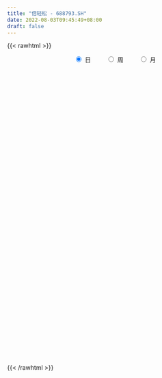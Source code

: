 ```yaml
---
title: "倍轻松 - 688793.SH"
date: 2022-08-03T09:45:49+08:00
draft: false
---
```

{{< rawhtml >}}
    <div style="text-align: center">
        <label style="padding: 1rem;"><input style="margin-right: .5rem" type="radio" name="period" value="D" checked onclick="period_change(this)">日</label>
        <label style="padding: 1rem;"><input style="margin-right: .5rem" type="radio" name="period" value="W" onclick="period_change(this)">周</label>
        <label style="padding: 1rem;"><input style="margin-right: .5rem" type="radio" name="period" value="M" onclick="period_change(this)">月</label>
    </div>
    <div id="chart" style="height: 700px;"></div> 
    <script type="text/javascript">
        const D_v = [96778.19,56977.93,31474.61,24149.39,20819.21,13848.84,20204.43,17430.78,12780.34,8341.12,12929.31,8564.27,5938.28,11617.6,7597.41,7158.72,8512.86,3822.94,4581.51,2490.03,4299.9,4826.99,2306.23,3494.48,1407.42,3325.94,6812.23,3948.57,5882.17,5268.72,3877.63,5239.69,8900.91,5033.78,3303.8,3702.18,3013.8,3157.4,3008.54,5010.22,3445.03,2645.05,4616.78,10791.09,3541.47,5068.94,7522.44,6340.42,3120.12,3090.84,4680.15,2884.31,3569.95,3947.57,3078.21,3193.48,2225.0,2664.97,2676.39,5561.19,2795.05,2261.79,6120.65,2931.01,2549.38,2540.87,2091.85,2691.15,5180.21,2618.5,3346.25,1989.61,2642.44,3673.05,2257.29,2638.14,3155.76,5357.44,3092.86,8700.88,5915.47,5816.24,4533.22,7147.02,3432.95,4137.1,7658.6,2976.23,4236.98,4180.93,4012.27,2633.69,3212.31,3858.1,3017.69,4814.25,9707.76,9514.78,6002.44,6567.89,2917.95,3606.44,4087.13,1415.46,2976.08,1588.1,1859.13,1802.17,4748.38,2122.6,6447.08,7246.57,5092.09,6066.85,9300.53,7711.5,4238.27,4472.75,6589.88,5681.19,3970.28,3643.35,3703.27,3881.45,5815.99,5407.7,5149.37,3925.89,2854.46,2192.85,2233.71,4893.23,6153.79,6321.99,4362.07,2029.21,3006.94,1795.49,7594.59,5034.13,4617.34,4432.47,2713.32,2059.47,2314.25,4119.73,3958.1,3586.51,1970.47,4866.1,6010.83,2127.57,3321.4,1809.77,4709.75,8165.44,3435.78,3053.0,4255.66,4554.32,5587.8,3458.61,4544.64,3186.51,3801.45,2516.85,4173.37,3796.61,6583.3,2737.73,2989.93,3236.8,3364.98,3357.34,5330.14,2547.77,2921.02,2759.95,2968.85,2151.64,2380.9,6796.67,4425.92,2659.5,3084.22,7299.59,11245.19,11157.29,12446.44,9120.58,8615.34,9531.24,4098.44,4882.83,2306.24,2885.14,2780.1,4330.7,2512.03,1685.07,1369.82,1170.79,1884.19,2911.85,2542.31,3736.92,1692.52,2561.48,2487.89,14020.24,22647.79,35572.04,27827.66,23309.21,15464.13,11020.36,10495.51,5844.76,6250.28,6570.79,5979.46,13776.02,11492.86,11566.48,9718.16,12124.33,5492.3,8980.76,5301.04,6800.99,10067.12,15487.98,10073.49,6695.0,6217.25,3793.07,8006.86,3379.83,4461.7,3826.66,3254.48,3678.04,5965.77,6648.84,6122.02,7510.33,9573.71,6288.1,3041.91,2145.07,2477.63,7113.55,4657.39,4604.02,12705.86]
const D_histogram = [0.0,-0.0114871795,-1.9970445175,-2.2809595314,-2.5229311972,-3.2109365947,-4.1817094348,-5.0446567752,-5.5465227297,-5.2572620271,-4.2851429848,-3.7303175072,-3.2872331096,-2.03072992,-0.8610613187,0.5662464204,1.1146400591,1.5307737061,1.8246661103,1.9177139944,1.3248814036,1.5906086706,1.5791886443,0.9800716751,0.8650184308,1.2201617234,1.7209815749,1.8744993534,1.5376388338,1.3019660547,0.8276725041,-0.0527284722,-1.4464458955,-2.2705908432,-2.4749332713,-2.4978044698,-2.4153573089,-2.1029805265,-1.7754950023,-1.2359565279,-0.8097829926,-0.5172791248,-0.0438281764,0.0830812416,-0.0236296679,-0.0286143313,0.488698394,0.4946604431,0.4358630084,0.4113165592,0.8278693074,1.0223678031,0.9796452103,1.275172589,1.6328456998,1.8889364722,1.8160148974,1.925846111,2.1132728865,2.5593314358,2.5032932552,2.2714578875,2.2191245805,1.7536804089,1.3713497366,0.9578360853,0.7625279239,0.3621281831,-0.2002615713,-0.4577214747,-0.342953439,-0.3555791995,-0.3093726461,0.0310914759,0.2151546066,0.2731804059,0.3455468548,0.8237337105,1.0749543678,1.7337220701,2.1780397624,2.4507538094,2.4543529176,2.039709882,1.630811554,1.3006679713,1.1325077264,0.7721665032,0.4910182431,0.3988465224,0.0544346908,-0.1997640195,-0.4972335157,-0.9876156824,-1.262714838,-1.5808616894,-1.8584840441,-1.465227687,-0.910622094,-0.2295532913,0.1573670295,0.4598944911,0.3716161125,0.2699979745,-0.0886257809,-0.27088389,-0.4460231998,-0.4922692968,-0.7285973013,-0.8217649257,-0.3832089607,-0.0176777048,0.3672009329,0.3213584775,0.6645410191,0.6806674574,0.6036383311,0.2883647634,-0.1807875373,-0.321883681,-0.6110766038,-0.7397774478,-0.6905290759,-0.7241209297,-0.5196827631,-0.5418979057,-0.6999462424,-0.9421861924,-0.9804808174,-0.9288239401,-0.9024265983,-1.0060602182,-0.9792525413,-1.1825667274,-1.4784728664,-1.5518797985,-1.3859077651,-1.2905049248,-1.383068554,-1.3205979885,-1.1229292954,-0.8240730594,-0.534294991,-0.377137086,-0.1075416646,-0.1010866102,0.1717365798,0.1954077863,0.359257589,0.6136858781,0.6536037334,0.6282404864,0.5695161249,0.5580324191,0.3285140083,-0.0359539967,-0.2552195408,-0.3796953327,-0.3812085709,-0.5369993811,-0.7781831127,-0.7706549229,-0.4993015821,-0.3130762385,-0.0469427602,0.1003545012,0.3113596802,0.3750262803,0.5099921003,0.5256942838,0.4697284457,0.5781131029,0.6108406115,0.5604928171,0.5889867278,0.4847333388,0.3782180402,0.2290579751,0.2640444917,0.2154562519,0.2735324343,0.4375537596,0.4637400309,0.3991897459,0.422554934,0.5658444544,0.938872295,0.4514090254,0.1587837978,0.0441005826,-0.1197047596,0.0806577448,0.3313841524,0.3879042507,0.5013711261,0.6319531113,0.7069027693,0.8384458521,0.8594459264,0.7864020692,0.6596408912,0.5547682669,0.3938196413,0.3641692455,0.4354072897,0.2218144251,0.0663009257,0.0324109819,0.0222100079,0.5666002113,1.5825687598,2.0695212388,2.3337754902,2.4067280075,2.10604494,1.6612704305,1.0282871386,0.5685526523,0.2599948316,-0.0824537741,-0.3571672098,-0.3719085703,-0.5296851888,-0.4676923454,-0.3626716752,-0.5474291277,-0.6680318982,-0.6384707184,-0.6138015046,-0.5703946977,-0.513028059,-0.1813536161,-0.1376165233,-0.2642067421,-0.3779974825,-0.4680046535,-0.7019693148,-0.8131878867,-0.8321297872,-0.9390400565,-0.9121003547,-0.7801777942,-0.7247994046,-0.6433436372,-0.5387741608,-0.3690879979,-0.156431134,-0.1605668262,-0.2017219263,-0.1626309817,-0.1017253327,0.0279665022,0.0126676191,0.0291562213,-0.2033963972]
const D_fast = [0.0,-0.0143589744,-2.4991774417,-3.3533323385,-4.2260368036,-5.7167763497,-7.7329765486,-9.8570880827,-11.7455847196,-12.7706395238,-12.8698062277,-13.247560127,-13.6262840068,-12.8774632971,-11.9230600255,-10.3541906813,-9.5271370278,-8.7283099543,-7.9782510225,-7.4057746398,-7.6673868797,-7.0040074451,-6.6206303104,-6.9747293608,-6.8735279973,-6.2133442739,-5.2822790287,-4.6601364118,-4.6125872229,-4.5227684883,-4.790143913,-5.6837270073,-7.4390559045,-8.830848563,-9.6539243089,-10.3012466248,-10.8226387911,-11.0360071404,-11.1523953668,-10.9218460243,-10.6981182372,-10.5349341506,-10.0724402463,-9.9247605179,-10.0373788444,-10.0495170906,-9.4100297668,-9.2804026069,-9.2302342896,-9.1519515989,-8.5284315239,-8.0783410773,-7.8761523677,-7.2618318416,-6.4959473059,-5.7676224155,-5.3865402659,-4.7952475245,-4.0795025274,-2.9936111192,-2.423825986,-2.0877968818,-1.5853490437,-1.612373113,-1.6518663512,-1.8259209812,-1.8305971615,-2.1404648566,-2.7529200039,-3.1248102759,-3.0957805999,-3.1973011603,-3.2284377685,-2.8802007775,-2.6423489951,-2.5160280944,-2.3572749318,-1.6731546485,-1.1531953992,-0.0609971794,0.9278304536,1.8132329528,2.4304202904,2.5257047254,2.5245092858,2.519532696,2.6344993827,2.4671997852,2.308806086,2.3163459959,1.985542837,1.6814031218,1.2596252466,0.5223391593,-0.0684387058,-0.7818009795,-1.5240443452,-1.4970949098,-1.1701448404,-0.5464643605,-0.1202022824,0.297298802,0.3019244515,0.2678058072,-0.1129743935,-0.362953475,-0.6495985847,-0.8189120059,-1.2373893359,-1.5359981917,-1.1932444668,-0.8321326372,-0.3554537662,-0.3209566022,0.1883611941,0.3746544967,0.4485349532,0.2053525764,-0.3089966086,-0.5305636726,-0.9725257464,-1.2861709523,-1.4095548493,-1.6241769356,-1.5496594597,-1.7073490788,-2.040383976,-2.5181704742,-2.8015853035,-2.9821344113,-3.181343719,-3.5364923935,-3.7544978519,-4.2534537199,-4.9189780755,-5.3803549572,-5.560859865,-5.7880832559,-6.2264140236,-6.4940929553,-6.577156586,-6.4843186149,-6.3281142942,-6.2652406608,-6.0225306555,-6.0413472536,-5.7255899187,-5.6530667656,-5.3994025656,-4.9915528071,-4.7882340184,-4.6565371438,-4.5728824741,-4.4448580751,-4.5922479838,-4.9657044879,-5.2487749173,-5.4681745423,-5.5649899233,-5.8550305788,-6.2907600886,-6.4758956294,-6.3293676842,-6.2214114002,-5.9670136119,-5.7946277252,-5.5057826262,-5.3483594561,-5.085895611,-4.9387698565,-4.8773035832,-4.6243906502,-4.4389529887,-4.3491775789,-4.1734369862,-4.1565070405,-4.1684678291,-4.2603634004,-4.1593657608,-4.1540899377,-4.0276306468,-3.7542208815,-3.6120996025,-3.576852451,-3.4478485295,-3.1630978955,-2.5553519811,-2.9299629943,-3.1828922725,-3.2865503421,-3.4802818742,-3.2597549335,-2.9261824879,-2.7726863269,-2.53387667,-2.245306407,-1.9936310566,-1.6524765109,-1.4166149549,-1.2930582948,-1.2549092501,-1.2210898076,-1.2835835229,-1.2221916073,-1.0421017406,-1.200240999,-1.339179267,-1.3649664654,-1.3696149374,-0.6835746812,0.7280360573,1.732368846,2.5800669699,3.2547014891,3.4805296566,3.4510727547,3.0751612475,2.7575649242,2.5140058114,2.1509437622,1.7869385241,1.679220021,1.3890221052,1.3340918623,1.3484446138,1.0268298793,0.7392191343,0.6091626345,0.4803814722,0.3811896046,0.3102992285,0.5966352674,0.6059682293,0.4133263251,0.2050362141,-0.0019721204,-0.4114291104,-0.725944654,-0.9529190012,-1.2945892846,-1.4956746715,-1.5587965596,-1.6846180211,-1.763998163,-1.7941222268,-1.7167080634,-1.543158983,-1.5874363818,-1.6790219634,-1.6805887642,-1.6451144484,-1.5084309879,-1.5205629663,-1.4967853088,-1.7801870265]
const D_slow = [0.0,-0.0028717949,-0.5021329242,-1.0723728071,-1.7031056064,-2.5058397551,-3.5512671138,-4.8124313076,-6.19906199,-7.5133774967,-8.5846632429,-9.5172426197,-10.3390508971,-10.8467333771,-11.0619987068,-10.9204371017,-10.6417770869,-10.2590836604,-9.8029171328,-9.3234886342,-8.9922682833,-8.5946161157,-8.1998189546,-7.9548010359,-7.7385464282,-7.4335059973,-7.0032606036,-6.5346357652,-6.1502260568,-5.8247345431,-5.6178164171,-5.6309985351,-5.992610009,-6.5602577198,-7.1789910376,-7.803442155,-8.4072814823,-8.9330266139,-9.3769003645,-9.6858894964,-9.8883352446,-10.0176550258,-10.0286120699,-10.0078417595,-10.0137491765,-10.0209027593,-9.8987281608,-9.77506305,-9.6660972979,-9.5632681581,-9.3563008313,-9.1007088805,-8.8557975779,-8.5370044307,-8.1287930057,-7.6565588877,-7.2025551633,-6.7210936356,-6.1927754139,-5.552942555,-4.9271192412,-4.3592547693,-3.8044736242,-3.3660535219,-3.0232160878,-2.7837570665,-2.5931250855,-2.5025930397,-2.5526584325,-2.6670888012,-2.752827161,-2.8417219608,-2.9190651224,-2.9112922534,-2.8575036017,-2.7892085002,-2.7028217866,-2.4968883589,-2.228149767,-1.7947192495,-1.2502093089,-0.6375208565,-0.0239326271,0.4859948434,0.8936977319,1.2188647247,1.5019916563,1.6950332821,1.8177878429,1.9174994735,1.9311081462,1.8811671413,1.7568587624,1.5099548417,1.1942761322,0.7990607099,0.3344396989,-0.0318672229,-0.2595227464,-0.3169110692,-0.2775693118,-0.1625956891,-0.069691661,-0.0021921673,-0.0243486126,-0.0920695851,-0.203575385,-0.3266427092,-0.5087920345,-0.7142332659,-0.8100355061,-0.8144549323,-0.7226546991,-0.6423150797,-0.476179825,-0.3060129606,-0.1551033779,-0.083012187,-0.1282090713,-0.2086799916,-0.3614491425,-0.5463935045,-0.7190257735,-0.9000560059,-1.0299766966,-1.1654511731,-1.3404377337,-1.5759842818,-1.8211044861,-2.0533104711,-2.2789171207,-2.5304321753,-2.7752453106,-3.0708869924,-3.4405052091,-3.8284751587,-4.1749521,-4.4975783311,-4.8433454696,-5.1734949668,-5.4542272906,-5.6602455555,-5.7938193032,-5.8881035747,-5.9149889909,-5.9402606434,-5.8973264985,-5.8484745519,-5.7586601546,-5.6052386851,-5.4418377518,-5.2847776302,-5.142398599,-5.0028904942,-4.9207619921,-4.9297504913,-4.9935553765,-5.0884792096,-5.1837813524,-5.3180311976,-5.5125769758,-5.7052407066,-5.8300661021,-5.9083351617,-5.9200708517,-5.8949822264,-5.8171423064,-5.7233857363,-5.5958877113,-5.4644641403,-5.3470320289,-5.2025037531,-5.0497936003,-4.909670396,-4.762423714,-4.6412403793,-4.5466858693,-4.4894213755,-4.4234102526,-4.3695461896,-4.301163081,-4.1917746411,-4.0758396334,-3.9760421969,-3.8704034634,-3.7289423498,-3.4942242761,-3.3813720197,-3.3416760703,-3.3306509247,-3.3605771146,-3.3404126784,-3.2575666403,-3.1605905776,-3.0352477961,-2.8772595183,-2.7005338259,-2.4909223629,-2.2760608813,-2.079460364,-1.9145501412,-1.7758580745,-1.6774031642,-1.5863608528,-1.4775090304,-1.4220554241,-1.4054801927,-1.3973774472,-1.3918249453,-1.2501748924,-0.8545327025,-0.3371523928,0.2462914797,0.8479734816,1.3744847166,1.7898023242,2.0468741089,2.1890122719,2.2540109798,2.2333975363,2.1441057339,2.0511285913,1.9187072941,1.8017842077,1.7111162889,1.574259007,1.4072510324,1.2476333529,1.0941829767,0.9515843023,0.8233272875,0.7779888835,0.7435847527,0.6775330671,0.5830336965,0.4660325331,0.2905402044,0.0872432328,-0.120789214,-0.3555492282,-0.5835743168,-0.7786187654,-0.9598186165,-1.1206545258,-1.255348066,-1.3476200655,-1.386727849,-1.4268695556,-1.4773000371,-1.5179577825,-1.5433891157,-1.5363974902,-1.5332305854,-1.5259415301,-1.5767906294]
const D_data = [['2021-07-15', 160.0, 171.18, 157.0, 185.58],['2021-07-16', 168.0, 171.0, 151.51, 175.88],['2021-07-19', 169.0, 139.99, 138.05, 169.0],['2021-07-20', 139.0, 153.33, 135.51, 155.62],['2021-07-21', 154.6, 150.3, 144.16, 155.26],['2021-07-22', 150.02, 139.58, 138.9, 150.02],['2021-07-23', 138.9, 128.13, 119.98, 139.98],['2021-07-26', 123.99, 120.2, 119.84, 133.0],['2021-07-27', 118.0, 115.98, 115.6, 128.0],['2021-07-28', 115.0, 120.0, 111.11, 123.34],['2021-07-29', 119.5, 127.0, 119.5, 130.66],['2021-07-30', 123.45, 121.4, 114.5, 125.76],['2021-08-02', 121.0, 118.47, 115.12, 121.0],['2021-08-03', 118.99, 129.63, 117.85, 138.0],['2021-08-04', 129.16, 132.4, 128.0, 142.47],['2021-08-05', 133.1, 140.99, 125.67, 142.66],['2021-08-06', 139.0, 134.47, 129.18, 140.35],['2021-08-09', 135.57, 135.0, 132.51, 145.1],['2021-08-10', 135.01, 135.31, 130.11, 137.57],['2021-08-11', 134.1, 133.98, 131.33, 138.37],['2021-08-12', 133.98, 124.02, 122.07, 134.9],['2021-08-13', 121.22, 133.81, 121.22, 134.57],['2021-08-16', 134.88, 131.1, 128.49, 137.88],['2021-08-17', 133.79, 121.95, 121.95, 133.79],['2021-08-18', 124.25, 125.7, 121.0, 127.4],['2021-08-19', 124.5, 132.0, 123.7, 132.87],['2021-08-20', 132.0, 136.3, 129.88, 144.41],['2021-08-23', 136.3, 134.2, 130.88, 138.68],['2021-08-24', 134.63, 128.02, 124.38, 135.44],['2021-08-25', 128.29, 128.02, 123.08, 129.5],['2021-08-26', 125.74, 123.14, 122.0, 126.99],['2021-08-27', 122.51, 113.88, 112.45, 123.0],['2021-08-30', 113.46, 99.84, 99.0, 113.46],['2021-08-31', 98.41, 98.57, 96.3, 106.53],['2021-09-01', 99.0, 100.66, 97.45, 102.98],['2021-09-02', 101.5, 99.25, 98.6, 101.5],['2021-09-03', 99.25, 97.6, 97.0, 99.99],['2021-09-06', 97.0, 98.5, 94.63, 99.19],['2021-09-07', 100.0, 97.56, 97.15, 100.37],['2021-09-08', 97.18, 100.0, 94.65, 102.5],['2021-09-09', 99.91, 98.98, 96.85, 100.5],['2021-09-10', 97.99, 97.3, 97.05, 99.17],['2021-09-13', 99.25, 99.99, 97.99, 104.7],['2021-09-14', 103.47, 95.86, 93.5, 106.2],['2021-09-15', 95.0, 91.58, 90.1, 95.45],['2021-09-16', 91.58, 91.1, 90.45, 94.52],['2021-09-17', 88.1, 97.8, 88.1, 102.97],['2021-09-22', 95.8, 91.8, 89.53, 101.0],['2021-09-23', 91.98, 89.83, 89.01, 92.7],['2021-09-24', 89.99, 89.0, 88.5, 91.33],['2021-09-27', 89.88, 94.74, 89.03, 95.99],['2021-09-28', 91.91, 93.04, 91.0, 94.95],['2021-09-29', 94.44, 90.0, 89.55, 96.79],['2021-09-30', 90.02, 94.59, 89.0, 95.7],['2021-10-08', 97.78, 97.12, 95.1, 99.48],['2021-10-11', 99.0, 97.8, 97.52, 101.5],['2021-10-12', 97.32, 94.6, 94.0, 98.81],['2021-10-13', 95.49, 97.5, 95.0, 99.8],['2021-10-14', 97.05, 99.98, 97.02, 101.48],['2021-10-15', 101.0, 105.98, 100.23, 106.59],['2021-10-18', 105.0, 102.03, 101.2, 105.85],['2021-10-19', 102.5, 100.3, 98.03, 103.48],['2021-10-20', 101.0, 103.0, 95.07, 103.59],['2021-10-21', 101.02, 97.5, 97.1, 102.0],['2021-10-22', 97.0, 97.04, 97.0, 99.97],['2021-10-25', 96.49, 95.01, 93.23, 98.43],['2021-10-26', 94.94, 96.4, 94.05, 97.0],['2021-10-27', 94.59, 92.3, 92.02, 95.75],['2021-10-28', 96.03, 87.36, 86.76, 96.04],['2021-10-29', 84.85, 88.32, 84.85, 89.69],['2021-11-01', 89.83, 91.89, 86.88, 93.98],['2021-11-02', 93.55, 89.89, 89.0, 95.12],['2021-11-03', 89.64, 90.04, 89.64, 93.9],['2021-11-04', 91.5, 94.25, 90.26, 95.0],['2021-11-05', 94.5, 93.4, 93.0, 95.87],['2021-11-08', 93.96, 92.27, 91.85, 94.5],['2021-11-09', 93.88, 92.66, 91.68, 94.83],['2021-11-10', 92.0, 99.34, 92.0, 99.66],['2021-11-11', 98.0, 98.9, 98.0, 100.78],['2021-11-12', 97.12, 107.32, 97.12, 113.28],['2021-11-15', 108.01, 108.98, 104.0, 111.99],['2021-11-16', 109.66, 110.5, 107.01, 112.88],['2021-11-17', 109.2, 109.8, 106.89, 112.0],['2021-11-18', 111.04, 105.28, 104.9, 116.0],['2021-11-19', 105.0, 104.69, 103.66, 107.86],['2021-11-22', 104.79, 105.0, 103.44, 107.32],['2021-11-23', 104.97, 106.85, 100.2, 108.0],['2021-11-24', 106.8, 104.0, 102.01, 106.8],['2021-11-25', 105.89, 104.01, 103.6, 109.0],['2021-11-26', 104.05, 105.99, 101.0, 106.66],['2021-11-29', 103.88, 102.1, 101.56, 105.3],['2021-11-30', 102.0, 101.82, 101.05, 103.57],['2021-12-01', 101.5, 99.76, 98.52, 101.83],['2021-12-02', 100.19, 94.84, 94.56, 100.7],['2021-12-03', 95.08, 94.75, 94.02, 97.76],['2021-12-06', 95.6, 91.6, 90.86, 95.6],['2021-12-07', 93.9, 89.19, 87.58, 93.9],['2021-12-08', 90.31, 96.6, 89.5, 98.54],['2021-12-09', 98.54, 100.22, 95.51, 102.01],['2021-12-10', 100.29, 104.66, 100.22, 106.0],['2021-12-13', 104.9, 103.8, 101.18, 106.87],['2021-12-14', 104.16, 104.83, 102.51, 106.49],['2021-12-15', 105.0, 100.83, 100.73, 105.99],['2021-12-16', 101.99, 100.4, 100.0, 102.65],['2021-12-17', 99.7, 96.0, 96.0, 100.78],['2021-12-20', 97.88, 96.59, 95.34, 99.5],['2021-12-21', 96.8, 95.4, 94.36, 98.05],['2021-12-22', 94.7, 96.0, 94.61, 96.58],['2021-12-23', 95.13, 92.3, 91.0, 95.73],['2021-12-24', 92.7, 92.49, 91.28, 94.02],['2021-12-27', 92.48, 99.5, 91.1, 99.85],['2021-12-28', 98.51, 100.49, 98.5, 102.58],['2021-12-29', 100.52, 102.8, 99.5, 103.5],['2021-12-30', 102.53, 98.5, 98.12, 103.99],['2021-12-31', 100.88, 104.5, 100.0, 107.94],['2022-01-04', 106.5, 101.86, 99.53, 109.68],['2022-01-05', 101.5, 101.01, 98.23, 102.61],['2022-01-06', 101.0, 97.3, 96.69, 101.5],['2022-01-07', 98.0, 93.27, 93.27, 99.57],['2022-01-10', 93.2, 95.5, 92.08, 96.73],['2022-01-11', 94.99, 92.06, 91.79, 95.83],['2022-01-12', 92.01, 92.33, 91.1, 93.97],['2022-01-13', 92.97, 93.68, 91.13, 94.68],['2022-01-14', 92.0, 92.0, 91.16, 94.49],['2022-01-17', 92.6, 94.81, 91.0, 96.72],['2022-01-18', 94.0, 91.88, 91.05, 95.5],['2022-01-19', 91.82, 89.01, 86.83, 91.82],['2022-01-20', 88.58, 86.0, 85.22, 89.22],['2022-01-21', 85.77, 86.78, 84.8, 86.86],['2022-01-24', 86.78, 86.9, 85.5, 87.73],['2022-01-25', 86.9, 85.75, 84.3, 86.9],['2022-01-26', 84.71, 82.8, 80.0, 86.7],['2022-01-27', 82.94, 83.05, 80.13, 86.19],['2022-01-28', 83.0, 78.4, 77.57, 83.0],['2022-02-07', 78.88, 74.35, 74.2, 79.3],['2022-02-08', 74.2, 74.4, 73.21, 76.0],['2022-02-09', 74.5, 75.9, 74.11, 76.37],['2022-02-10', 76.16, 74.03, 74.03, 76.3],['2022-02-11', 73.66, 69.94, 68.61, 74.5],['2022-02-14', 68.14, 70.0, 66.69, 70.5],['2022-02-15', 70.0, 70.66, 68.31, 71.97],['2022-02-16', 73.39, 71.7, 69.32, 73.88],['2022-02-17', 72.78, 71.82, 71.44, 72.93],['2022-02-18', 70.6, 70.17, 69.5, 71.49],['2022-02-21', 69.88, 71.7, 69.88, 72.19],['2022-02-22', 71.06, 68.22, 68.21, 71.6],['2022-02-23', 69.0, 71.5, 68.88, 72.48],['2022-02-24', 70.64, 68.49, 67.2, 71.49],['2022-02-25', 68.98, 70.15, 68.98, 71.2],['2022-02-28', 69.8, 72.0, 67.94, 73.37],['2022-03-01', 72.2, 69.83, 68.8, 72.2],['2022-03-02', 71.19, 68.8, 68.43, 71.19],['2022-03-03', 69.8, 67.89, 67.27, 69.8],['2022-03-04', 67.5, 68.02, 67.21, 68.8],['2022-03-07', 69.55, 64.28, 63.58, 69.55],['2022-03-08', 63.83, 60.39, 59.21, 64.36],['2022-03-09', 60.5, 59.8, 58.13, 61.86],['2022-03-10', 61.0, 59.08, 58.8, 61.56],['2022-03-11', 59.0, 59.24, 56.3, 59.47],['2022-03-14', 58.0, 55.76, 55.2, 58.97],['2022-03-15', 55.03, 52.31, 51.23, 55.8],['2022-03-16', 54.0, 53.37, 51.5, 54.31],['2022-03-17', 54.32, 56.1, 54.31, 57.36],['2022-03-18', 56.23, 55.11, 54.86, 56.23],['2022-03-21', 56.68, 56.35, 55.12, 56.68],['2022-03-22', 56.99, 55.16, 54.35, 56.99],['2022-03-23', 55.49, 56.26, 54.75, 56.99],['2022-03-24', 56.27, 54.61, 54.34, 56.27],['2022-03-25', 55.2, 55.59, 55.03, 58.8],['2022-03-28', 54.8, 54.13, 53.01, 55.38],['2022-03-29', 54.14, 52.75, 52.0, 54.76],['2022-03-30', 51.88, 54.62, 51.88, 54.67],['2022-03-31', 54.3, 53.8, 53.17, 55.05],['2022-04-01', 53.26, 52.47, 51.71, 53.3],['2022-04-06', 52.45, 53.17, 52.06, 54.47],['2022-04-07', 52.31, 51.06, 50.91, 53.1],['2022-04-08', 50.67, 50.15, 49.0, 51.69],['2022-04-11', 50.06, 48.52, 48.52, 50.77],['2022-04-12', 48.0, 50.08, 47.28, 50.21],['2022-04-13', 49.74, 48.56, 48.36, 49.79],['2022-04-14', 48.28, 49.5, 48.28, 50.47],['2022-04-15', 49.98, 51.11, 48.01, 52.85],['2022-04-18', 51.11, 49.67, 49.08, 51.11],['2022-04-19', 49.11, 48.2, 47.9, 49.79],['2022-04-20', 48.5, 48.96, 47.83, 50.48],['2022-04-21', 49.29, 50.77, 49.28, 53.28],['2022-04-22', 50.3, 55.14, 48.0, 56.0],['2022-04-25', 50.0, 44.11, 44.11, 50.44],['2022-04-26', 41.5, 44.2, 38.75, 46.15],['2022-04-27', 43.0, 44.93, 40.11, 45.79],['2022-04-28', 44.01, 43.05, 40.15, 44.48],['2022-04-29', 42.37, 47.22, 41.99, 49.7],['2022-05-05', 47.31, 48.77, 47.0, 49.46],['2022-05-06', 48.1, 47.0, 46.6, 50.32],['2022-05-09', 46.89, 48.09, 46.6, 48.49],['2022-05-10', 46.9, 49.0, 46.9, 49.4],['2022-05-11', 48.06, 49.0, 48.06, 50.79],['2022-05-12', 49.36, 50.52, 48.5, 51.83],['2022-05-13', 50.53, 49.89, 49.35, 51.49],['2022-05-16', 51.01, 48.92, 48.39, 51.05],['2022-05-17', 48.74, 48.0, 47.1, 48.91],['2022-05-18', 47.55, 47.87, 47.55, 48.86],['2022-05-19', 47.49, 46.58, 46.31, 47.85],['2022-05-20', 46.84, 47.78, 46.76, 48.22],['2022-05-23', 47.79, 49.26, 47.61, 49.85],['2022-05-24', 49.26, 45.36, 45.14, 49.29],['2022-05-25', 46.2, 45.0, 44.51, 46.36],['2022-05-26', 45.45, 45.85, 45.2, 48.5],['2022-05-27', 46.3, 45.85, 45.11, 47.05],['2022-05-30', 45.99, 54.3, 45.41, 54.3],['2022-05-31', 56.0, 65.16, 55.9, 65.16],['2022-06-01', 68.0, 63.99, 62.15, 73.98],['2022-06-02', 63.5, 65.0, 59.1, 67.66],['2022-06-06', 64.73, 65.5, 62.01, 66.6],['2022-06-07', 64.66, 62.17, 60.0, 64.66],['2022-06-08', 62.15, 60.08, 58.18, 62.15],['2022-06-09', 59.98, 56.15, 55.4, 59.98],['2022-06-10', 55.92, 56.3, 55.01, 57.0],['2022-06-13', 56.14, 56.76, 55.02, 57.08],['2022-06-14', 56.71, 54.96, 54.0, 56.9],['2022-06-15', 54.39, 54.27, 54.09, 55.48],['2022-06-16', 55.0, 56.75, 53.8, 57.96],['2022-06-17', 57.0, 54.41, 53.51, 57.3],['2022-06-20', 55.18, 56.77, 54.41, 58.91],['2022-06-21', 56.9, 57.68, 55.85, 59.39],['2022-06-22', 57.71, 53.7, 52.8, 57.72],['2022-06-23', 53.01, 53.4, 52.21, 54.47],['2022-06-24', 54.28, 54.7, 53.21, 56.43],['2022-06-27', 55.75, 54.45, 54.32, 56.6],['2022-06-28', 54.06, 54.54, 51.84, 55.43],['2022-06-29', 53.92, 54.68, 53.32, 57.0],['2022-06-30', 54.9, 59.01, 54.9, 62.08],['2022-07-01', 60.0, 56.4, 55.82, 61.0],['2022-07-04', 55.61, 53.98, 53.77, 55.99],['2022-07-05', 54.2, 53.32, 52.32, 54.47],['2022-07-06', 52.52, 52.8, 52.12, 53.34],['2022-07-07', 52.0, 49.7, 49.51, 52.06],['2022-07-08', 49.8, 49.72, 49.61, 50.81],['2022-07-11', 49.02, 49.86, 48.62, 51.1],['2022-07-12', 49.37, 47.67, 47.56, 50.06],['2022-07-13', 48.8, 48.32, 47.47, 48.8],['2022-07-14', 48.8, 49.29, 48.8, 51.1],['2022-07-15', 49.56, 48.11, 48.0, 50.31],['2022-07-18', 47.55, 48.11, 47.05, 48.95],['2022-07-19', 48.1, 48.26, 46.4, 48.7],['2022-07-20', 48.26, 49.27, 47.91, 49.59],['2022-07-21', 49.11, 50.44, 48.68, 51.26],['2022-07-22', 50.41, 47.96, 47.81, 50.49],['2022-07-25', 47.93, 47.02, 46.86, 48.52],['2022-07-26', 47.02, 47.66, 46.59, 48.55],['2022-07-27', 47.99, 47.88, 47.3, 48.68],['2022-07-28', 47.88, 49.01, 47.88, 51.16],['2022-07-29', 49.88, 47.3, 47.0, 49.88],['2022-08-01', 46.93, 47.5, 46.15, 48.6],['2022-08-02', 46.83, 43.5, 42.32, 46.83]]
const W_v = [153756.12,110496.48,60045.82,40824.87,20021.37,17346.3,24216.78,23954.47,17266.24,31540.72,12551.38,15081.98,3078.21,16321.03,16657.88,15122.58,13908.64,22945.08,26844.9,23189.84,16734.06,36607.12,15003.06,12120.38,34153.12,23012.4,20879.54,23153.41,21795.57,18788.3,18856.73,15949.06,18135.67,23619.63,21331.88,20871.58,15686.78,10798.93,17058.01,28714.42,50870.89,8981.27,14814.21,9021.72,13021.12,100067.73,66133.97,44069.41,47882.03,47730.62,28092.01,21186.65,36143.0,19435.55,17309.88]
const W_histogram = [0.0,-2.7358632479,-4.7304881486,-4.8815861974,-4.7343669228,-4.1960693861,-5.0210043322,-6.253858195,-6.6436994197,-6.4185240677,-6.3985474631,-5.5753128983,-4.4743419074,-2.8428420816,-2.0938179808,-1.9183655283,-1.2265580768,0.319568717,1.2632051044,2.0276695173,1.8348629467,2.3977262741,2.2141637077,1.8959929466,2.4962602049,2.15190763,1.8642564737,1.3708950275,0.5696728143,-0.3889129837,-0.8404186665,-0.9644666148,-1.0092246567,-1.4240262681,-1.7490216534,-1.7025056365,-1.6514351516,-1.5453691278,-1.1975489757,-0.5177856423,-0.4270420154,-0.2178721336,0.2535295087,0.5449151211,0.7184404659,2.1526356751,2.5195832198,2.6272202585,2.6998185252,2.8304789206,2.4494388428,2.0856223612,1.8400933912,1.6448348224,1.2871841684]
const W_fast = [0.0,-3.4198290598,-6.5970759978,-7.9685705959,-9.004943052,-9.5156628618,-11.5958488909,-14.3921673025,-16.4429333822,-17.8223890471,-19.4020493082,-19.972642968,-19.990257454,-19.0694681486,-18.843898543,-19.1480374726,-18.7628695402,-17.1368505671,-15.8774129037,-14.6060311115,-14.3401219454,-13.1778270495,-12.8078486889,-12.6520212134,-11.4276889039,-11.2340645713,-11.0556516091,-11.2062892984,-11.865093308,-12.9209073519,-13.5825177014,-13.9476823034,-14.2447465095,-15.0155546879,-15.7778054866,-16.1569158788,-16.5187041818,-16.7989804399,-16.7505475317,-16.200230609,-16.2162474859,-16.0615456376,-15.526761618,-15.0991472253,-14.7460117641,-12.7736576361,-11.7768142865,-11.0123721831,-10.2648192852,-9.4265391596,-9.1952195267,-9.0376304179,-8.8231360402,-8.6071859034,-8.6430405152]
const W_slow = [0.0,-0.683965812,-1.8665878491,-3.0869843985,-4.2705761292,-5.3195934757,-6.5748445587,-8.1383091075,-9.7992339624,-11.4038649794,-13.0035018451,-14.3973300697,-15.5159155466,-16.226626067,-16.7500805622,-17.2296719442,-17.5363114634,-17.4564192842,-17.1406180081,-16.6337006288,-16.1749848921,-15.5755533236,-15.0220123966,-14.54801416,-13.9239491088,-13.3859722013,-12.9199080828,-12.577184326,-12.4347661224,-12.5319943683,-12.7420990349,-12.9832156886,-13.2355218528,-13.5915284198,-14.0287838332,-14.4544102423,-14.8672690302,-15.2536113121,-15.5529985561,-15.6824449666,-15.7892054705,-15.8436735039,-15.7802911267,-15.6440623465,-15.46445223,-14.9262933112,-14.2963975063,-13.6395924416,-12.9646378103,-12.2570180802,-11.6446583695,-11.1232527792,-10.6632294314,-10.2520207258,-9.9302246837]
const W_data = [['2021-07-16', 160.0, 171.0, 151.51, 185.58],['2021-07-23', 169.0, 128.13, 119.98, 169.0],['2021-07-30', 123.99, 121.4, 111.11, 133.0],['2021-08-06', 121.0, 134.47, 115.12, 142.66],['2021-08-13', 135.57, 133.81, 121.22, 145.1],['2021-08-20', 134.88, 136.3, 121.0, 144.41],['2021-08-27', 136.3, 113.88, 112.45, 138.68],['2021-09-03', 113.46, 97.6, 96.3, 113.46],['2021-09-10', 97.0, 97.3, 94.63, 102.5],['2021-09-17', 99.25, 97.8, 88.1, 106.2],['2021-09-24', 95.8, 89.0, 88.5, 101.0],['2021-09-30', 89.88, 94.59, 89.0, 96.79],['2021-10-08', 97.78, 97.12, 95.1, 99.48],['2021-10-15', 99.0, 105.98, 94.0, 106.59],['2021-10-22', 105.0, 97.04, 95.07, 105.85],['2021-10-29', 96.49, 88.32, 84.85, 98.43],['2021-11-05', 89.83, 93.4, 86.88, 95.87],['2021-11-12', 93.96, 107.32, 91.68, 113.28],['2021-11-19', 108.01, 104.69, 103.66, 116.0],['2021-11-26', 104.79, 105.99, 100.2, 109.0],['2021-12-03', 103.88, 94.75, 94.02, 105.3],['2021-12-10', 95.6, 104.66, 87.58, 106.0],['2021-12-17', 104.9, 96.0, 96.0, 106.87],['2021-12-24', 97.88, 92.49, 91.0, 99.5],['2021-12-31', 92.48, 104.5, 91.1, 107.94],['2022-01-07', 106.5, 93.27, 93.27, 109.68],['2022-01-14', 93.2, 92.0, 91.1, 96.73],['2022-01-21', 92.6, 86.78, 84.8, 96.72],['2022-01-28', 86.78, 78.4, 77.57, 87.73],['2022-02-11', 78.88, 69.94, 68.61, 79.3],['2022-02-18', 68.14, 70.17, 66.69, 73.88],['2022-02-25', 69.88, 70.15, 67.2, 72.48],['2022-03-04', 69.8, 68.02, 67.21, 73.37],['2022-03-11', 69.55, 59.24, 56.3, 69.55],['2022-03-18', 58.0, 55.11, 51.23, 58.97],['2022-03-25', 56.68, 55.59, 54.34, 58.8],['2022-04-01', 54.8, 52.47, 51.71, 55.38],['2022-04-08', 52.45, 50.15, 49.0, 54.47],['2022-04-15', 50.06, 51.11, 47.28, 52.85],['2022-04-22', 51.11, 55.14, 47.83, 56.0],['2022-04-29', 50.0, 47.22, 38.75, 50.44],['2022-05-06', 47.31, 47.0, 46.6, 50.32],['2022-05-13', 46.89, 49.89, 46.6, 51.83],['2022-05-20', 51.01, 47.78, 46.31, 51.05],['2022-05-27', 47.79, 45.85, 44.51, 49.85],['2022-06-02', 45.99, 65.0, 45.41, 73.98],['2022-06-10', 64.73, 56.3, 55.01, 66.6],['2022-06-17', 56.14, 54.41, 53.51, 57.96],['2022-06-24', 55.18, 54.7, 52.21, 59.39],['2022-07-01', 55.75, 56.4, 51.84, 62.08],['2022-07-08', 55.61, 49.72, 49.51, 55.99],['2022-07-15', 49.02, 48.11, 47.47, 51.1],['2022-07-22', 47.55, 47.96, 46.4, 51.26],['2022-07-29', 47.93, 47.3, 46.59, 51.16],['2022-08-05', 46.93, 43.5, 42.32, 48.6]]
const M_v = [324298.42,116344.01,86460.1,51179.7,93534.42,107971.78,88840.92,58460.19,91422.1,110799.59,82506.35,259142.24,114930.7,17309.88]
const M_histogram = [0.0,-1.456957265,-2.544447347,-3.4836976695,-3.0111818632,-2.3622124872,-3.4679538838,-4.3504370615,-5.7898579934,-6.7481423851,-5.774435365,-5.1650433028,-5.1589961697,-5.0148748333]
const M_fast = [0.0,-1.8211965812,-3.5447985,-5.3549732398,-5.6352528993,-5.5768366451,-7.5495665127,-9.5196589558,-12.406544386,-15.051864374,-15.5217661951,-16.2036349587,-17.4873368679,-18.5969342399]
const M_slow = [0.0,-0.3642393162,-1.000351153,-1.8712755704,-2.6240710362,-3.2146241579,-4.0816126289,-5.1692218943,-6.6166863926,-8.3037219889,-9.7473308301,-11.0385916558,-12.3283406983,-13.5820594066]
const M_data = [['2021-07-30', 160.0, 121.4, 111.11, 185.58],['2021-08-31', 121.0, 98.57, 96.3, 145.1],['2021-09-30', 99.0, 94.59, 88.1, 106.2],['2021-10-29', 97.78, 88.32, 84.85, 106.59],['2021-11-30', 89.83, 101.82, 86.88, 116.0],['2021-12-31', 101.5, 104.5, 87.58, 107.94],['2022-01-28', 106.5, 78.4, 77.57, 109.68],['2022-02-28', 78.88, 72.0, 66.69, 79.3],['2022-03-31', 72.2, 53.8, 51.23, 72.2],['2022-04-29', 53.26, 47.22, 38.75, 56.0],['2022-05-31', 47.31, 65.16, 44.51, 65.16],['2022-06-30', 68.0, 59.01, 51.84, 73.98],['2022-07-29', 60.0, 47.3, 46.4, 61.0],['2022-08-31', 46.93, 43.5, 42.32, 48.6]]
        const D_a = [null,null,null,null,null,null,null,null,null,111.11,null,null,null,null,null,null,null,145.1,null,null,null,null,null,null,null,null,null,null,null,null,null,null,null,null,null,null,null,94.63,null,null,null,null,null,106.2,null,null,null,null,null,88.5,null,null,null,null,null,null,null,null,null,106.59,null,null,null,null,null,null,null,null,null,84.85,null,null,null,null,null,null,null,null,null,113.28,null,null,null,null,null,null,null,null,null,null,null,null,null,null,null,null,87.58,null,null,null,106.87,null,null,null,null,null,null,null,91.0,null,null,null,null,null,null,109.68,null,null,null,null,null,null,null,null,null,null,null,null,null,null,null,null,null,null,null,null,null,null,null,66.69,null,null,null,null,null,null,null,null,null,73.37,null,null,null,null,null,null,null,null,null,null,51.23,null,null,null,null,null,null,null,58.8,null,null,null,null,null,null,null,null,null,47.28,null,null,null,null,null,null,null,56.0,null,null,null,null,null,null,null,null,null,null,null,null,null,null,null,null,null,null,null,44.51,null,null,null,null,73.98,null,null,null,null,null,null,null,null,null,null,null,null,null,null,null,null,null,null,null,null,null,null,null,null,null,null,null,null,null,null,null,null,46.4,null,null,null,null,null,null,51.16,null,null,null]
const W_a = [null,null,null,null,null,null,null,null,null,null,null,null,null,null,null,84.85,null,null,null,null,null,null,null,null,null,109.68,null,null,null,null,null,null,null,null,null,null,null,null,null,null,38.75,null,null,null,null,73.98,null,null,null,null,null,null,46.4,null,null]
const M_a = [null,null,null,null,null,null,null,null,null,38.75,null,null,null,null]
        const D_b = [[{ coord: ['2021-09-06', 106.2] }, { coord: ['2022-01-04', 94.63] }],[{ coord: ['2022-03-15', 56.0] }, { coord: ['2022-06-01', 51.23] }]]
const W_b = []
const M_b = []
    </script>
{{< /rawhtml >}}
